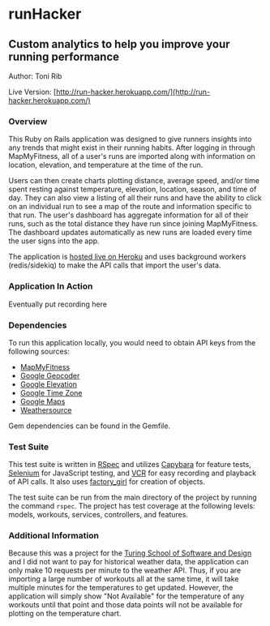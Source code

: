 # runHacker
## Custom analytics to help you improve your running performance

Author: Toni Rib

Live Version: [http://run-hacker.herokuapp.com/](http://run-hacker.herokuapp.com/)

### Overview

This Ruby on Rails application was designed to give runners insights into any trends that might exist in their running habits. After logging in through MapMyFitness, all of a user's runs are imported along with information on location, elevation, and temperature at the time of the run.

Users can then create charts plotting distance, average speed, and/or time spent resting against temperature, elevation, location, season, and time of day. They can also view a listing of all their runs and have the ability to click on an individual run to see a map of the route and information specific to that run. The user's dashboard has aggregate information for all of their runs, such as the total distance they have run since joining MapMyFitness. The dashboard updates automatically as new runs are loaded every time the user signs into the app.

The application is [hosted live on Heroku](http://run-hacker.herokuapp.com/) and uses background workers (redis/sidekiq) to make the API calls that import the user's data.

### Application In Action

Eventually put recording here

### Dependencies

To run this application locally, you would need to obtain API keys from the following sources:

* [MapMyFitness](https://developer.underarmour.com/)
* [Google Geocoder](https://developers.google.com/maps/documentation/geocoding/introgoo)
* [Google Elevation](https://developers.google.com/maps/documentation/elevation/intro)
* [Google Time Zone](https://developers.google.com/maps/documentation/timezone/intro)
* [Google Maps](https://developers.google.com/maps/documentation/javascript/)
* [Weathersource](https://developer.weathersource.com/documentation/)

Gem dependencies can be found in the Gemfile.

### Test Suite

This test suite is written in [RSpec](https://github.com/rspec/rspec-rails) and utilizes [Capybara](https://github.com/jnicklas/capybara) for feature tests, [Selenium](https://github.com/SeleniumHQ/selenium/wiki/Ruby-Bindings) for JavaScript testing, and [VCR](https://github.com/vcr/vcr) for easy recording and playback of API calls. It also uses [factory_girl](https://github.com/thoughtbot/factory_girl) for creation of objects.

The test suite can be run from the main directory of the project by running the command `rspec`. The project has test coverage at the following levels: models, workouts, services, controllers, and features.

### Additional Information

Because this was a project for the [Turing School of Software and Design](http://turing.io) and I did not want to pay for historical weather data, the application can only make 10 requests per minute to the weather API. Thus, if you are importing a large number of workouts all at the same time, it will take multiple minutes for the temperatures to get updated. However, the application will simply show "Not Available" for the temperature of any workouts until that point and those data points will not be available for plotting on the temperature chart.
